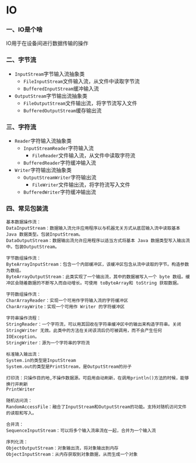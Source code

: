 # IO

### 一、IO是个啥

IO用于在设备间进行数据传输的操作



### 二、字节流

* `InputStream`字节输入流抽象类
  * `FileInputStream`文件输入流，从文件中读取字节流
  * `BufferedInputStream`缓冲输入流
* `OutputStream`字节输出流抽象类
  * `FileOutputStream`文件输出流，将字节流写入文件
  * `BufferedOutputStream`缓存输出流



### 三、字符流

* `Reader`字符输入流抽象类
  * `InputStreamReader`字符输入流
    * `FileReader`文件输入流，从文件中读取字符流
  * `BufferedReader`字符缓冲输入流
* `Writer`字符输出流抽象类
  * `OutputStreamWriter`字符输出流
    * `FileWriter`文件输出流，将字符流写入文件
  * `BufferedWriter`字符缓冲输出流



### 四、常见包装流

```
基本数据操作流：
DataInputStream：数据输入流允许应用程序以与机器无关方式从底层输入流中读取基本 Java 数据类型。包装InputStream。
DataOutputStream：数据输出流允许应用程序以适当方式将基本 Java 数据类型写入输出流中。包装OutputStream。
   
字节数组操作流：
ByteArrayInputStream：包含一个内部缓冲区，该缓冲区包含从流中读取的字节。构造参数为数组。
ByteArrayOutputStream：此类实现了一个输出流，其中的数据被写入一个 byte 数组。缓冲区会随着数据的不断写入而自动增长。可使用 toByteArray和 toString 获取数据。
   
字符数组操作流：
CharArrayReader：实现一个可用作字符输入流的字符缓冲区
CharArrayWrite：实现一个可用作 Writer 的字符缓冲区
   
字符串操作流程：
StringReader：一个字符流，可以用其回收在字符串缓冲区中的输出来构造字符串。关闭 StringWriter 无效。此类中的方法在关闭该流后仍可被调用，而不会产生任何 IOException。
StringWriter：源为一个字符串的字符流
   
标准输入输出流：
System.in的类型是InputStream
System.out的类型是PrintStream，是OutputStream的孙子
   
打印流：只操作目的地,不操作数据源。可启用自动刷新，在调用println()方法的时候，能够换行并刷新
PrintWriter

随机访问流：
RandomAccessFile：融合了InputStream和OutputStream的功能。支持对随机访问文件的读取和写入。

合并流：
SequenceInputStream：可以将多个输入流串流在一起，合并为一个输入流

序列化流：
ObjectOutputStream：对象输出流，将对象输出到内存
ObjectInputStream：从内存获取到对象数据，从而生成一个对象
```



